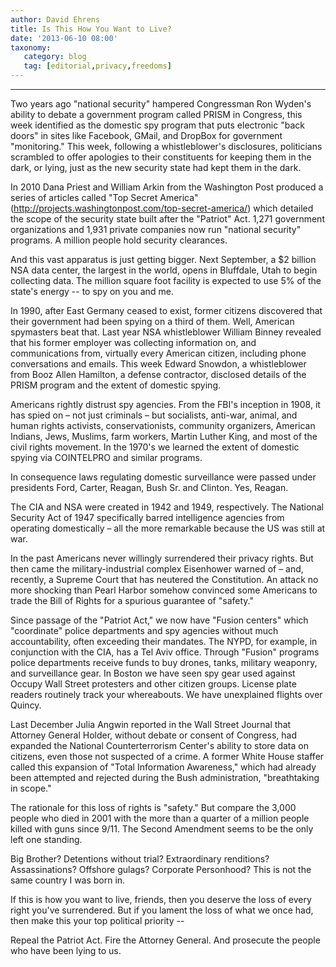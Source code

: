 ```yaml
---
author: David Ehrens
title: Is This How You Want to Live?
date: '2013-06-10 08:00'
taxonomy:
   category: blog
   tag: [editorial,privacy,freedoms]
---
```

---

Two years ago "national security" hampered Congressman Ron Wyden's ability to debate a government program called PRISM in Congress, this week identified as the domestic spy program that puts electronic "back doors" in sites like Facebook, GMail, and DropBox for government "monitoring." This week, following a whistleblower's disclosures, politicians scrambled to offer apologies to their constituents for keeping them in the dark, or lying, just as the new security state had kept them in the dark.

In 2010 Dana Priest and William Arkin from the Washington Post produced a series of articles called "Top Secret America" (<http://projects.washingtonpost.com/top-secret-america/>) which detailed the scope of the security state built after the "Patriot" Act. 1,271 government organizations and 1,931 private companies now run "national security" programs. A million people hold security clearances.

And this vast apparatus is just getting bigger. Next September, a \$2 billion NSA data center, the largest in the world, opens in Bluffdale, Utah to begin collecting data. The million square foot facility is expected to use 5% of the state's energy -- to spy on you and me.

In 1990, after East Germany ceased to exist, former citizens discovered that their government had been spying on a third of them. Well, American spymasters beat that. Last year NSA whistleblower William Binney revealed that his former employer was collecting information on, and communications from, virtually every American citizen, including phone conversations and emails. This week Edward Snowdon, a whistleblower from Booz Allen Hamilton, a defense contractor, disclosed details of the PRISM program and the extent of domestic spying.

Americans rightly distrust spy agencies. From the FBI's inception in 1908, it has spied on – not just criminals – but socialists, anti-war, animal, and human rights activists, conservationists, community organizers, American Indians, Jews, Muslims, farm workers, Martin Luther King, and most of the civil rights movement. In the 1970's we learned the extent of domestic spying via COINTELPRO and similar programs.

In consequence laws regulating domestic surveillance were passed under presidents Ford, Carter, Reagan, Bush Sr. and Clinton. Yes, Reagan.

The CIA and NSA were created in 1942 and 1949, respectively. The National Security Act of 1947 specifically barred intelligence agencies from operating domestically – all the more remarkable because the US was still at war.

In the past Americans never willingly surrendered their privacy rights. But then came the military-industrial complex Eisenhower warned of – and, recently, a Supreme Court that has neutered the Constitution. An attack no more shocking than Pearl Harbor somehow convinced some Americans to trade the Bill of Rights for a spurious guarantee of "safety."

Since passage of the "Patriot Act," we now have "Fusion centers" which "coordinate" police departments and spy agencies without much accountability, often exceeding their mandates. The NYPD, for example, in conjunction with the CIA, has a Tel Aviv office. Through "Fusion" programs police departments receive funds to buy drones, tanks, military weaponry, and surveillance gear. In Boston we have seen spy gear used against Occupy Wall Street protesters and other citizen groups. License plate readers routinely track your whereabouts. We have unexplained flights over Quincy.

Last December Julia Angwin reported in the Wall Street Journal that Attorney General Holder, without debate or consent of Congress, had expanded the National Counterterrorism Center's ability to store data on citizens, even those not suspected of a crime. A former White House staffer called this expansion of "Total Information Awareness," which had already been attempted and rejected during the Bush administration, "breathtaking in scope."

The rationale for this loss of rights is "safety." But compare the 3,000 people who died in 2001 with the more than a quarter of a million people killed with guns since 9/11. The Second Amendment seems to be the only left one standing.

Big Brother? Detentions without trial? Extraordinary renditions? Assassinations? Offshore gulags? Corporate Personhood? This is not the same country I was born in.

If this is how you want to live, friends, then you deserve the loss of every right you've surrendered. But if you lament the loss of what we once had, then make this your top political priority --

Repeal the Patriot Act. Fire the Attorney General. And prosecute the people who have been lying to us.
